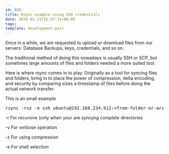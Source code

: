 ```yaml
---
id: 820
title: Rsync example using SSH credentials
date: 2018-02-11T15:37:31+00:00
tags: 
template: development-post
---
```

Once in a while, we are requested to upload or download files from our servers: Database Backups, keys, credentials, and so on.

The traditional method of doing this nowadays is usually SSH or SCP, but sometimes large amounts of files and folders needed a more suited tool.

Here is where rsync comes in to play. Originally as a tool for syncing files and folders, bring in to place the power of compression, delta encoding, and security by comparing sizes a timestamp of files before doing the actual network transfer.

This is an small example

<pre class="prettyprint">rsync -rvz -e ssh ubuntu@192.168.234.912:&lt;from-folder-or-archive&gt; &lt;to-folder-or-archive&gt;</pre>

-r For recursive (only when your are syncyng complete directories

-v For verbose operation

-z For using compression

-e For shell selection